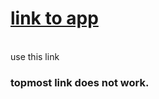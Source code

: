 # [link to app](https://filmodb.vercel.app/)
<br> use this link <h3>topmost link does not work.</h3>
